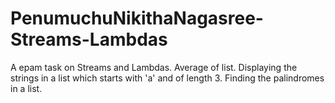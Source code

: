 # PenumuchuNikithaNagasree-Streams-Lambdas
A epam task on Streams and Lambdas.
Average of list.
Displaying the strings in a list which starts with 'a' and of length 3.
Finding the palindromes in a list.

